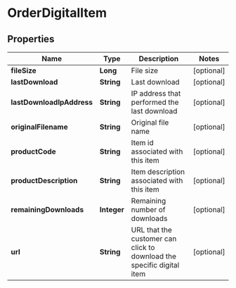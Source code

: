 
# OrderDigitalItem

## Properties
Name | Type | Description | Notes
------------ | ------------- | ------------- | -------------
**fileSize** | **Long** | File size |  [optional]
**lastDownload** | **String** | Last download |  [optional]
**lastDownloadIpAddress** | **String** | IP address that performed the last download |  [optional]
**originalFilename** | **String** | Original file name |  [optional]
**productCode** | **String** | Item id associated with this item |  [optional]
**productDescription** | **String** | Item description associated with this item |  [optional]
**remainingDownloads** | **Integer** | Remaining number of downloads |  [optional]
**url** | **String** | URL that the customer can click to download the specific digital item |  [optional]



